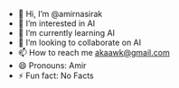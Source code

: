- 👋 Hi, I’m @amirnasirak
- 👀 I’m interested in AI
- 🌱 I’m currently learning AI
- 💞️ I’m looking to collaborate on AI
- 📫 How to reach me akaawk@gmail.com
- 😄 Pronouns: Amir
- ⚡ Fun fact: No Facts

